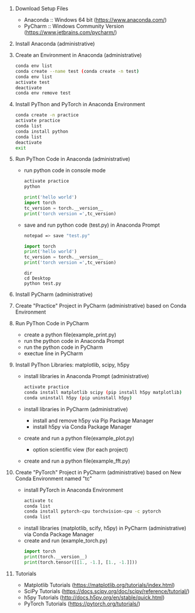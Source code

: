 1. Download Setup Files
    - Anaconda :: Windows 64 bit (https://www.anaconda.com/)
    - PyCharm :: Windows Community Version (https://www.jetbrains.com/pycharm/)

1. Install Anaconda (administrative)

1. Create an Environment in Anaconda (administrative)
     ```bash
    conda env list
    conda create --name test (conda create -n test)
    conda env list
    activate test
    deactivate
    conda env remove test
    ```

1. Install PyThon and PyTorch in Anaconda Environment
    ```bash
    conda create -n practice
    activate practice
    conda list
    conda install python
    conda list
    deactivate
    exit
    ```

1. Run PyThon Code in Anaconda (administrative)
    - run python code in console mode
        ```bash
        activate practice
        python
        ```
        
        ```python
        print('hello world')
        import torch
        tc_version = torch.__version__
        print('torch version =',tc_version)      
        ```
    - save and run python code (test.py) in Anaconda Prompt 
        ```bash
        notepad => save "test.py"
        ```
        
        ```python
        import torch
        print('hello world')
        tc_version = torch.__version__
        print('torch version =',tc_version) 
        ```
        ```text
        dir
        cd Desktop
        python test.py
        ```
1. Install PyCharm (administrative)

1. Create "Practice" Project in PyCharm (administrative) based on Conda Environment

1. Run PyThon Code in PyCharm    
    - create a python file(example_print.py)
    - run the python code in Anaconda Prompt
    - run the python code in PyCharm
    - exectue line in PyCharm

1. Install PyThon Libraries: matplotlib, scipy, h5py
    - install libraries in Anaconda Prompt (administrative)
        ```bash
        activate practice
        conda install matplotlib scipy (pip install h5py matplotlib)
        conda uninstall h5py (pip uninstall h5py)        
        ```
    - install libraries in PyCharm (administrative)
        - install and remove h5py via Pip Package Manager
        - install h5py via Conda Package Manager
            
    - create and run a python file(example_plot.py)
        - option scientific view (for each project)
    - create and run a python file(example_fft.py)
        
1. Create "PyTorch" Project in PyCharm (administrative) based on New Conda Environment named "tc"
    - install PyTorch in Anaconda Environment
        ```bash
        activate tc
        conda list
        conda install pytorch-cpu torchvision-cpu -c pytorch
        conda list
        ```    
    - install libraries (matplotlib, scify, h5py) in PyCharm (administrative) via Conda Package Manager
    - create and run (example_torch.py)
        ```python
        import torch
        print(torch.__version__)
        print(torch.tensor([[1., -1.], [1., -1.]]))
        ```
        
1. Tutorials
    - Matplotlib Tutorials (https://matplotlib.org/tutorials/index.html)
    - SciPy Tutorials (https://docs.scipy.org/doc/scipy/reference/tutorial/)
    - h5py Tutorials (http://docs.h5py.org/en/stable/quick.html)
    - PyTorch Tutorials (https://pytorch.org/tutorials/)
